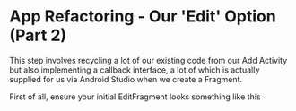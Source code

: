 # App Refactoring - Our 'Edit' Option \(Part 2\)

This step involves recycling a lot of our existing code from our Add Activity but also implementing a callback interface, a lot of which is actually supplied for us via Android Studio when we create a Fragment.

First of all, ensure your initial EditFragment looks something like this

```

```

